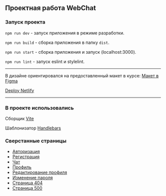 Проектная работа WebChat
---

### Запуск проекта

`npm run dev` - запуск приложения в режиме разработки.

`npm run build` - сборка приложения в папку `dist`.

`npm run start` - сборка приложения и запуск (localhost:3000).

`npm run lint` - запуск eslint и stylelint.

---
В дизайне ориентировался на предоставленный макет в курсе:
[Макет в Figma](https://www.figma.com/file/oJCI95bcu0bQLbrqHtLbSJ/Chat_Project?type=design&mode=design&t=JAnbo8PQ45p6Txve-1)

[Deploy Netlify](https://inspiring-malabi-a631a5.netlify.app/)

---
### В проекте использовались

Сборщик [Vite](https://vitejs.dev/)

Шаблонизатор [Handlebars](https://handlebarsjs.com/)

### Сверстанные страницы

- [Авторизация](https://inspiring-malabi-a631a5.netlify.app/login)
- [Регистрация](https://inspiring-malabi-a631a5.netlify.app/signup)
- [Чат](https://inspiring-malabi-a631a5.netlify.app/chat)
- [Профиль](https://inspiring-malabi-a631a5.netlify.app/profile_view)
- [Редактирование профиля](https://inspiring-malabi-a631a5.netlify.app/profile_edit)
- [Изменение пароля](https://inspiring-malabi-a631a5.netlify.app/change_password)
- [Страница 404](https://inspiring-malabi-a631a5.netlify.app/404)
- [Страница 500](https://inspiring-malabi-a631a5.netlify.app/500)
